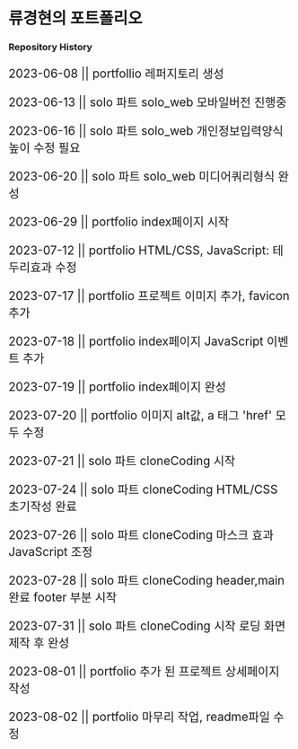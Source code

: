 # 류경현의 포트폴리오

### Repository History

<p style="font-size: 150%">2023-06-08 || portfollio 레퍼지토리 생성</p>
<p style="font-size: 150%">2023-06-13 || solo 파트 solo_web 모바일버전 진행중</p>
<p style="font-size: 150%">2023-06-16 || solo 파트 solo_web 개인정보입력양식 높이 수정 필요</p>
<p style="font-size: 150%">2023-06-20 || solo 파트 solo_web 미디어쿼리형식 완성</p>
<p style="font-size: 150%">2023-06-29 || portfolio index페이지 시작</p>
<p style="font-size: 150%">2023-07-12 || portfolio HTML/CSS, JavaScript: 테두리효과 수정</p>
<p style="font-size: 150%">2023-07-17 || portfolio 프로젝트 이미지 추가, favicon 추가</p>
<p style="font-size: 150%">2023-07-18 || portfolio index페이지 JavaScript 이벤트 추가</p>
<p style="font-size: 150%">2023-07-19 || portfolio index페이지 완성</p>
<p style="font-size: 150%">2023-07-20 || portfolio 이미지 alt값, a 태그 'href' 모두 수정</p>
<p style="font-size: 150%">2023-07-21 || solo 파트 cloneCoding 시작</p>
<p style="font-size: 150%">2023-07-24 || solo 파트 cloneCoding HTML/CSS 초기작성 완료</p>
<p style="font-size: 150%">2023-07-26 || solo 파트 cloneCoding 마스크 효과 JavaScript 조정</p>
<p style="font-size: 150%">2023-07-28 || solo 파트 cloneCoding header,main 완료 footer 부분 시작</p>
<p style="font-size: 150%">2023-07-31 || solo 파트 cloneCoding 시작 로딩 화면 제작 후 완성</p>
<p style="font-size: 150%">2023-08-01 || portfolio 추가 된 프로젝트 상세페이지 작성</p>
<p style="font-size: 150%">2023-08-02 || portfolio 마무리 작업, readme파일 수정</p>

